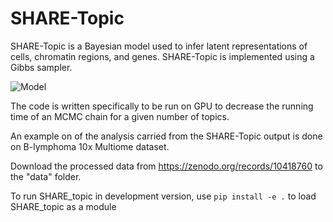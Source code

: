 # SHARE-Topic


SHARE-Topic is a Bayesian model used to infer latent representations of cells, chromatin regions, and genes. SHARE-Topic is implemented using a Gibbs sampler.

![Model](https://github.com/Nour899/SHARE-Topic/blob/main/figures/SHARE-topic_workflow.wbep?raw=true)


The code is written specifically to be run on GPU to decrease the running time of an MCMC chain for a given number of topics.

An example on of the analysis carried from the SHARE-Topic output is done on B-lymphoma 10x Multiome dataset.

Download the processed data from https://zenodo.org/records/10418760 to the "data" folder. 

To run SHARE_topic in development version, use `pip install -e .` to load SHARE_topic as a module

